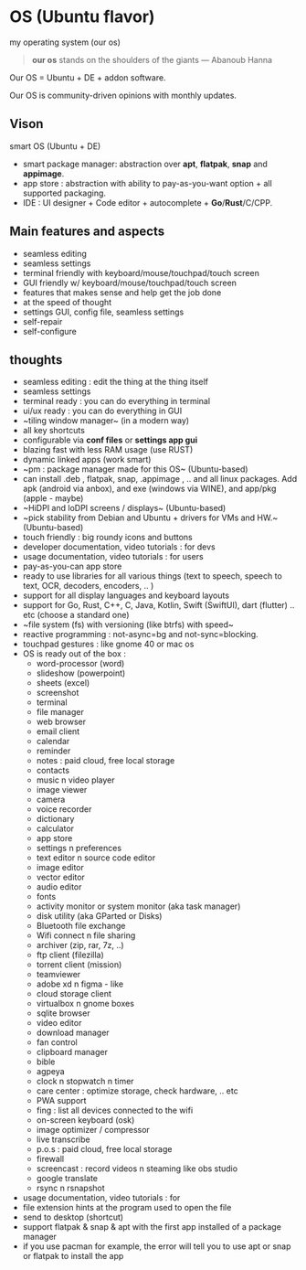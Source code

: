 # OS (Ubuntu flavor)
my operating system (our os)

> __our os__ stands on the shoulders of the giants
> — Abanoub Hanna

Our OS = Ubuntu + DE + addon software.

Our OS is community-driven opinions with monthly updates.

## Vison
smart OS (Ubuntu + DE)
- smart package manager: abstraction over __apt__, __flatpak__, __snap__ and __appimage__.
- app store : abstraction with ability to pay-as-you-want option + all supported packaging.
- IDE : UI designer + Code editor + autocomplete + __Go__/__Rust__/C/CPP.

## Main features and aspects
- seamless editing
- seamless settings
- terminal friendly with keyboard/mouse/touchpad/touch screen
- GUI friendly w/ keyboard/mouse/touchpad/touch screen
- features that makes sense and help get the job done
- at the speed of thought
- settings GUI, config file, seamless settings
- self-repair
- self-configure

## thoughts
- seamless editing : edit the thing at the thing itself
- seamless settings
- terminal ready : you can do everything in terminal
- ui/ux ready : you can do everything in GUI
- ~tiling window manager~ (in a modern way)
- all key shortcuts
- configurable via __conf files__ or __settings app gui__
- blazing fast with less RAM usage (use RUST)
- dynamic linked apps (work smart)
- ~pm : package manager made for this OS~ (Ubuntu-based)
- can install .deb , flatpak, snap, .appimage , .. and all linux packages. Add apk (android via anbox), and exe (windows via WINE), and app/pkg (apple - maybe)
- ~HiDPI and loDPI screens / displays~ (Ubuntu-based)
- ~pick stability from Debian and Ubuntu + drivers for VMs and HW.~ (Ubuntu-based)
- touch friendly : big roundy icons and buttons
- developer documentation, video tutorials : for devs
- usage documentation, video tutorials : for users
- pay-as-you-can app store
- ready to use libraries for all various things (text to speech, speech to text, OCR, decoders, encoders, .. )
- support for all display languages and keyboard layouts
- support for Go, Rust, C++, C, Java, Kotlin, Swift (SwiftUI), dart (flutter) .. etc (choose a standard one)
- ~file system (fs) with versioning (like btrfs) with speed~
- reactive programming : not-async=bg and not-sync=blocking.
- touchpad gestures : like gnome 40 or mac os
- OS is ready out of the box :
  - word-processor (word)
  - slideshow (powerpoint)
  - sheets (excel)
  - screenshot
  - terminal
  - file manager
  - web browser
  - email client
  - calendar
  - reminder
  - notes : paid cloud, free local storage
  - contacts
  - music n video player
  - image viewer
  - camera
  - voice recorder
  - dictionary
  - calculator
  - app store
  - settings n preferences
  - text editor n source code editor
  - image editor
  - vector editor
  - audio editor
  - fonts
  - activity monitor or system monitor (aka task manager)
  - disk utility (aka GParted or Disks)
  - Bluetooth file exchange
  - Wifi connect n file sharing
  - archiver (zip, rar, 7z, ..)
  - ftp client (filezilla)
  - torrent client (mission)
  - teamviewer
  - adobe xd n figma - like
  - cloud storage client
  - virtualbox n gnome boxes
  - sqlite browser
  - video editor
  - download manager
  - fan control
  - clipboard manager
  - bible
  - agpeya
  - clock n stopwatch n timer
  - care center : optimize storage, check hardware, .. etc
  - PWA support
  - fing : list all devices connected to the wifi
  - on-screen keyboard (osk)
  - image optimizer / compressor
  - live transcribe
  - p.o.s : paid cloud, free local storage
  - firewall
  - screencast : record videos n steaming like obs studio
  - google translate
  - rsync n rsnapshot
- usage documentation, video tutorials : for 
- file extension hints at the program used to open the file
- send to desktop (shortcut)
- support flatpak & snap & apt with the first app installed of a package manager
- if you use pacman for example, the error will tell you to use apt or snap or flatpak to install the app
